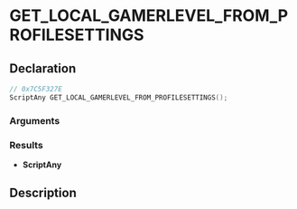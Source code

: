 # GET_LOCAL_GAMERLEVEL_FROM_PROFILESETTINGS

## Declaration
```cpp
// 0x7C5F327E
ScriptAny GET_LOCAL_GAMERLEVEL_FROM_PROFILESETTINGS();
```

### Arguments

### Results
- **ScriptAny**

## Description

